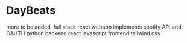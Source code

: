 # DayBeats
more to be added, full stack react webapp
implements spotify API and OAUTH
python backend
react javascript frontend
tailwind css
